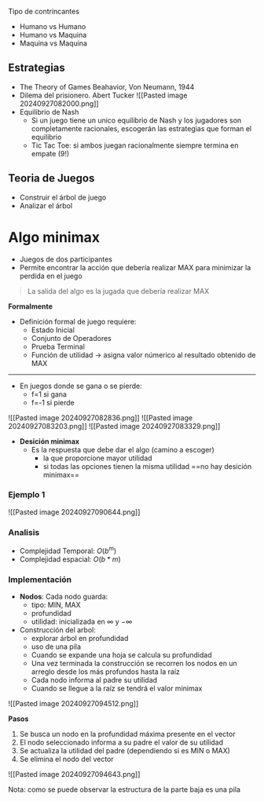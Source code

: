 Tipo de contrincantes
+ Humano vs Humano
+ Humano vs Maquina
+ Maquina vs Maquina

## Estrategias
+ The Theory of Games Beahavior, Von Neumann, 1944
+ Dilema del prisionero. Abert Tucker
![[Pasted image 20240927082000.png]]
+ Equilibrio de Nash
	+ Si un juego tiene un unico equilibrio de Nash y los jugadores son completamente racionales, escogerán las estrategias que forman el equilibrio
	+ Tic Tac Toe: si ambos juegan racionalmente siempre termina en empate (9!)

## Teoria de Juegos
+ Construir el árbol de juego
+ Analizar el árbol


# Algo minimax
+ Juegos de dos participantes
+ Permite encontrar la acción que debería realizar MAX para minimizar la perdida en el juego

> La salida del algo es la jugada que debería realizar MAX


**Formalmente**
+ Definición formal de juego requiere:
	+ Estado Inicial
	+ Conjunto de Operadores
	+ Prueba Terminal
	+ Función de utilidad -> asigna valor númerico al resultado obtenido de MAX
---
+ En juegos donde se gana o se pierde:
	+ f=1 si gana
	+ f=-1 si pierde

![[Pasted image 20240927082836.png]]
![[Pasted image 20240927083203.png]]
![[Pasted image 20240927083329.png]]

+  **Desición minimax**
	+ Es la respuesta que debe dar el algo (camino a escoger)
		+ la que proporcione mayor utilidad
		+ si todas las opciones tienen la misma utilidad ==no hay desición minimax==

### Ejemplo 1
![[Pasted image 20240927090644.png]]
### Analisis
+ Complejidad Temporal: $O(b^m)$
+ Complejidad espacial: $O(b*m)$
### Implementación
+ **Nodos**: Cada nodo guarda:
	+ tipo: MIN, MAX
	+ profundidad
	+ utilidad: inicializada en $\infty$ y $-\infty$
+ Construcción del arbol:
	+ explorar árbol en profundidad
	+ uso de una pila
	+ Cuando se expande una hoja se calcula su profundidad
	+ Una vez terminada la construcción se recorren los nodos en un arreglo desde los más profundos hasta la raíz
	+ Cada nodo informa al padre su utilidad
	+ Cuando se llegue a la raíz se tendrá el valor minimax

![[Pasted image 20240927094512.png]]

**Pasos**
1. Se busca un nodo en la profundidad máxima presente en el vector
2. El nodo seleccionado informa a su padre el valor de su utilidad
3. Se actualiza la utilidad del padre (dependiendo si es MIN o MAX)
4. Se elimina el nodo del vector

![[Pasted image 20240927094643.png]]

Nota: como se puede observar la estructura de la parte baja es una pila